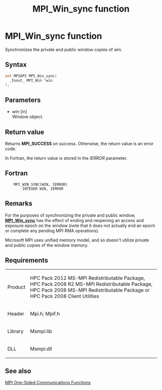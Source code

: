 ﻿---
title: MPI_Win_sync function
TOCTitle: MPI_Win_sync function
mtps_version: v=VS.85
f1_keywords:
- MPI_WIN_SYNC
- mpif/MPI_Win_sync
- mpi/MPI_WIN_SYNC
dev_langs:
- C++
- C
---

# MPI\_Win\_sync function

Synchronizes the private and public window copies of win.

## Syntax

``` c++
int MPIAPI MPI_Win_sync(
  _Inout_ MPI_Win *win
);
```

## Parameters

  - *win* \[in\]  
    Window object.

## Return value

Returns **MPI\_SUCCESS** on success. Otherwise, the return value is an error code.

In Fortran, the return value is stored in the *IERROR* parameter.

## Fortran

``` FORTRAN
    MPI_WIN_SYNC(WIN, IERROR)
        INTEGER WIN, IERROR
```

## Remarks

For the purposes of synchronizing the private and public window, [**MPI\_Win\_sync**](mpi-win-sync-function.md) has the effect of ending and reopening an access and exposure epoch on the window (note that it does not actually end an epoch or complete any pending MPI RMA operations).

Microsoft MPI uses unified memory model, and so doesn't utilize private and public copies of the window memory. 

## Requirements

<table>
<colgroup>
<col  />
<col  />
</colgroup>
<tbody>
<tr class="odd">
<td><p>Product</p></td>
<td><p>HPC Pack 2012 MS-MPI Redistributable Package, HPC Pack 2008 R2 MS-MPI Redistributable Package, HPC Pack 2008 MS-MPI Redistributable Package or HPC Pack 2008 Client Utilities</p></td>
</tr>
<tr class="even">
<td><p>Header</p></td>
<td>Mpi.h;
Mpif.h</td>
</tr>
<tr class="odd">
<td><p>Library</p></td>
<td>Msmpi.lib</td>
</tr>
<tr class="even">
<td><p>DLL</p></td>
<td>Msmpi.dll</td>
</tr>
</tbody>
</table>


## See also

[MPI One-Sided Communications Functions](mpi-one-sided-communications-functions.md)


